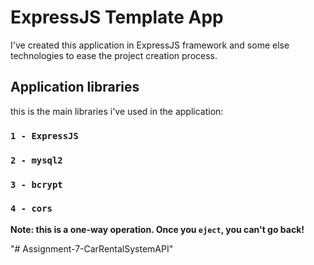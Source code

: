 # ExpressJS Template App

I've created this application in ExpressJS framework and some else technologies to ease the project creation process.

## Application libraries

this is the main libraries i've used in the application:

### `1 - ExpressJS`

### `2 - mysql2`

### `3 - bcrypt`

### `4 - cors`

**Note: this is a one-way operation. Once you `eject`, you can't go back!**

"# Assignment-7-CarRentalSystemAPI" 
